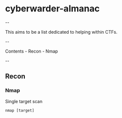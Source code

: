 # cyberwarder-almanac

--

This aims to be a list dedicated to helping within CTFs. 

--

Contents
    - Recon
        - Nmap

--


## Recon


### Nmap
Single target scan
```
nmap [target]
```


